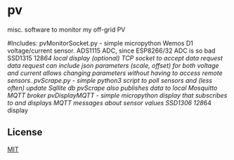 # pv
misc. software to monitor my off-grid PV

#Includes:
pvMonitorSocket.py - simple micropython Wemos D1 voltage/current sensor. 
  ADS1115 ADC, since ESP8266/32 ADC is so bad 
  SSD1315 128*64 local display (optional)
  TCP socket to accept data request
    data request can include json parameters (scale, offset) for both voltage and current
    allows changing parameters without having to access remote sensors.
pvScrape.py - simple python3 script to poll sensors and (less often) update Sqllite db
  pvScrape also publishes data to local Mosquitto MQTT broker
pvDisplayMQTT - simple micropython display that subscribes to and displays MQTT messages about sensor values
  SSD1306 128*64 display

## License
[MIT](https://choosealicense.com/licenses/mit/)  
